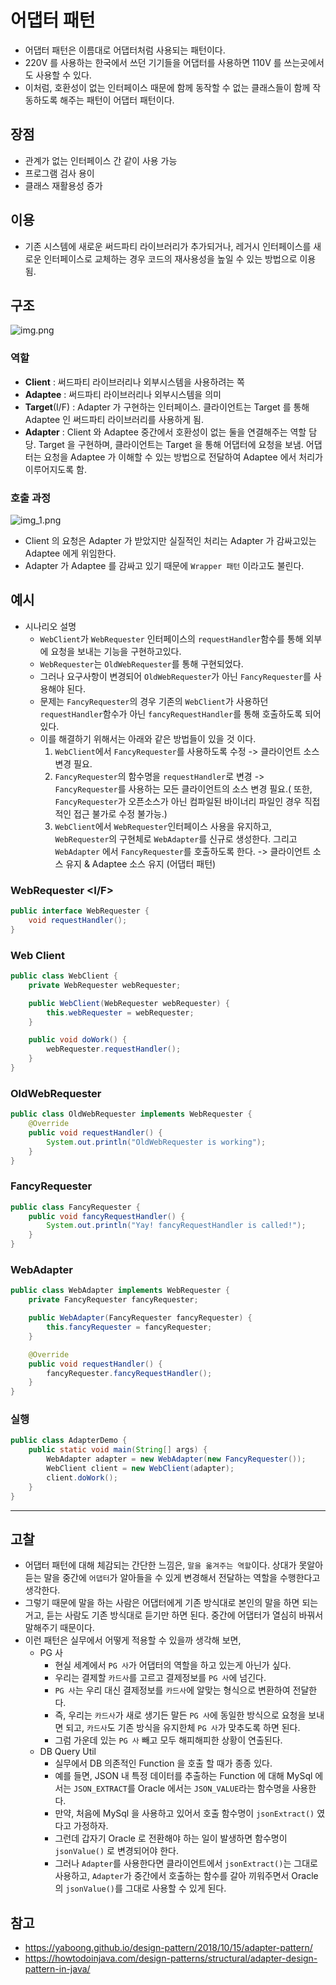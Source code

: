 # 어댑터 패턴

- 어댑터 패턴은 이름대로 어댑터처럼 사용되는 패턴이다.
- 220V 를 사용하는 한국에서 쓰던 기기들을 어댑터를 사용하면 110V 를 쓰는곳에서도 사용할 수 있다.
- 이처럼, 호환성이 없는 인터페이스 때문에 함께 동작할 수 없는 클래스들이 함께 작동하도록 해주는 패턴이 어댑터 패턴이다.

## 장점

- 관계가 없는 인터페이스 간 같이 사용 가능
- 프로그램 검사 용이
- 클래스 재활용성 증가

## 이용

- 기존 시스템에 새로운 써드파티 라이브러리가 추가되거나, 레거시 인터페이스를 새로운 인터페이스로 교체하는 경우 코드의 재사용성을 높일 수 있는 방법으로 이용 됨.

## 구조

![img.png](img.png)

### 역할

- **Client** : 써드파티 라이브러리나 외부시스템을 사용하려는 쪽
- **Adaptee** : 써드파티 라이브러리나 외부시스템을 의미
- **Target**(I/F) : Adapter 가 구현하는 인터페이스. 클라이언트는 Target 를 통해 Adaptee 인 써드파티 라이브러리를 사용하게 됨.
- **Adapter** : Client 와 Adaptee 중간에서 호환성이 없는 둘을 연결해주는 역할 담당. Target 을 구현하며, 클라이언트는 Target 을 통해 어댑터에 요청을 보냄. 어댑터는 요청을
  Adaptee 가 이해할 수 있는 방법으로 전달하여 Adaptee 에서 처리가 이루어지도록 함.

### 호출 과정

![img_1.png](img_1.png)

- Client 의 요청은 Adapter 가 받았지만 실질적인 처리는 Adapter 가 감싸고있는 Adaptee 에게 위임한다.
- Adapter 가 Adaptee 를 감싸고 있기 때문에 `Wrapper 패턴` 이라고도 불린다.

## 예시

- 시나리오 설명
    - `WebClient`가 `WebRequester` 인터페이스의 `requestHandler`함수를 통해 외부에 요청을 보내는 기능을 구현하고있다.
    - `WebRequester`는 `OldWebRequester`를 통해 구현되었다.
    - 그러나 요구사항이 변경되어 `OldWebRequester`가 아닌 `FancyRequester`를 사용해야 된다.
    - 문제는 `FancyRequester`의 경우 기존의 `WebClient`가 사용하던 `requestHandler`함수가 아닌 `fancyRequestHandler`를 통해 호출하도록 되어있다.
    - 이를 해결하기 위해서는 아래와 같은 방법들이 있을 것 이다.
        1) `WebClient`에서 `FancyRequester`를 사용하도록 수정 -> 클라이언트 소스 변경 필요.
        2) `FancyRequester`의 함수명을 `requestHandler`로 변경 -> `FancyRequester`를 사용하는 모든 클라이언트의 소스 변경 필요.(
           또한, `FancyRequester`가 오픈소스가 아닌 컴파일된 바이너리 파일인 경우 직접적인 접근 불가로 수정 불가능.)
        3) `WebClient`에서 `WebRequester`인터페이스 사용을 유지하고, `WebRequester`의 구현체로 `WebAdapter`를 신규로 생성한다. 그리고 `WebAdapter`
           에서 `FancyRequester`를 호출하도록 한다. -> 클라이언트 소스 유지 & Adaptee 소스 유지 (어댑터 패턴)

### WebRequester <I/F>

```java
public interface WebRequester {
    void requestHandler();
}
```

### Web Client

```java
public class WebClient {
    private WebRequester webRequester;

    public WebClient(WebRequester webRequester) {
        this.webRequester = webRequester;
    }

    public void doWork() {
        webRequester.requestHandler();
    }
}
```

### OldWebRequester

```java
public class OldWebRequester implements WebRequester {
    @Override
    public void requestHandler() {
        System.out.println("OldWebRequester is working");
    }
}
```

### FancyRequester

```java
public class FancyRequester {
    public void fancyRequestHandler() {
        System.out.println("Yay! fancyRequestHandler is called!");
    }
}
```

### WebAdapter

```java
public class WebAdapter implements WebRequester {
    private FancyRequester fancyRequester;

    public WebAdapter(FancyRequester fancyRequester) {
        this.fancyRequester = fancyRequester;
    }

    @Override
    public void requestHandler() {
        fancyRequester.fancyRequestHandler();
    }
}
```

### 실행

```java
public class AdapterDemo {
    public static void main(String[] args) {
        WebAdapter adapter = new WebAdapter(new FancyRequester());
        WebClient client = new WebClient(adapter);
        client.doWork();
    }
}
```

---

## 고찰

- 어댑터 패턴에 대해 체감되는 간단한 느낌은, `말을 옮겨주는 역할`이다. 상대가 못알아 듣는 말을 중간에 `어댑터`가 알아들을 수 있게 변경해서 전달하는 역할을 수행한다고 생각한다.
- 그렇기 때문에 말을 하는 사람은 어댑터에게 기존 방식대로 본인의 말을 하면 되는거고, 듣는 사람도 기존 방식대로 듣기만 하면 된다. 중간에 어댑터가 열심히 바꿔서 말해주기 때문이다.
- 이런 패턴은 실무에서 어떻게 적용할 수 있을까 생각해 보면,
    - PG 사
        - 현실 세계에서 `PG 사`가 어댑터의 역할을 하고 있는게 아닌가 싶다.
        - 우리는 결제할 `카드사`를 고르고 결제정보를 `PG 사`에 넘긴다.
        - `PG 사`는 우리 대신 결제정보를 `카드사`에 알맞는 형식으로 변환하여 전달한다.
        - 즉, 우리는 `카드사`가 새로 생기든 말든 `PG 사`에 동일한 방식으로 요청을 보내면 되고, `카드사`도 기존 방식을 유지한체 `PG 사`가 맞추도록 하면 된다.
        - 그럼 가운데 있는 `PG 사` 빼고 모두 해피해피한 상황이 연출된다.
    - DB Query Util
        - 실무에서 DB 의존적인 Function 을 호출 할 때가 종종 있다.
        - 예를 들면, JSON 내 특정 데이터를 추출하는 Function 에 대해 MySql 에서는 `JSON_EXTRACT`를 Oracle 에서는 `JSON_VALUE`라는 함수명을 사용한다.
        - 만약, 처음에 MySql 을 사용하고 있어서 호출 함수명이 `jsonExtract()` 였다고 가정하자.
        - 그런데 갑자기 Oracle 로 전환해야 하는 일이 발생하면 함수명이 `jsonValue()` 로 변경되어야 한다.
        - 그러나 `Adapter`를 사용한다면 클라이언트에서 `jsonExtract()`는 그대로 사용하고, `Adapter`가 중간에서 호출하는 함수를 갈아 끼워주면서 Oracle
          의 `jsonValue()`를 그대로 사용할 수 있게 된다.

## 참고

- https://yaboong.github.io/design-pattern/2018/10/15/adapter-pattern/
- https://howtodoinjava.com/design-patterns/structural/adapter-design-pattern-in-java/